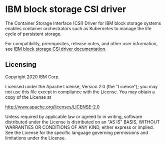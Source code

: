 # IBM block storage CSI driver 
The Container Storage Interface (CSI) Driver for IBM block storage systems enables container orchestrators such as Kubernetes to manage the life cycle of persistent storage.

For compatibility, prerequisites, release notes, and other user information, see [IBM block storage CSI driver documentation](https://www.ibm.com/docs/en/stg-block-csi-driver).

## Licensing

Copyright 2020 IBM Corp.

Licensed under the Apache License, Version 2.0 (the "License");
you may not use this file except in compliance with the License.
You may obtain a copy of the License at

http://www.apache.org/licenses/LICENSE-2.0

Unless required by applicable law or agreed to in writing, software
distributed under the License is distributed on an "AS IS" BASIS,
WITHOUT WARRANTIES OR CONDITIONS OF ANY KIND, either express or implied.
See the License for the specific language governing permissions and
limitations under the License.

